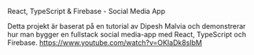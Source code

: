 React, TypeScript & Firebase - Social Media App



Detta projekt är baserat på en tutorial av Dipesh Malvia och demonstrerar hur man bygger en fullstack social media-app med React, TypeScript och Firebase.
https://www.youtube.com/watch?v=OKIaDk8sIbM

